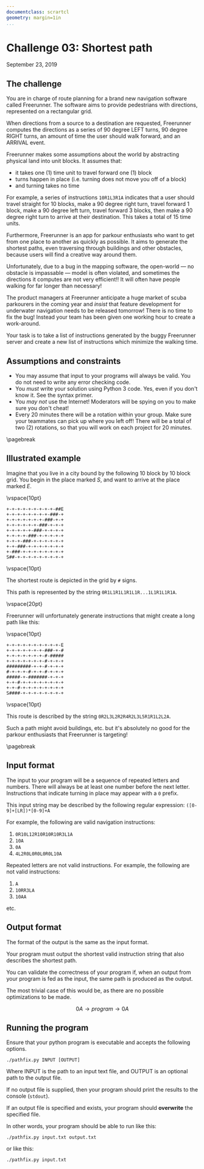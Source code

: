 ```yaml
---
documentclass: scrartcl
geometry: margin=1in
...
```


# Challenge 03: Shortest path

September 23, 2019

## The challenge

You are in charge of route planning for a brand new navigation software
called Freerunner. The software aims to provide pedestrians with
directions, represented on a rectangular grid.

When directions from a source to a destination are requested, Freerunner
computes the directions as a series of 90 degree LEFT turns, 90 degree
RIGHT turns, an amount of time the user should walk forward, and an
ARRIVAL event.

Freerunner makes some assumptions about the world by abstracting
physical land into unit blocks. It assumes that:

 - it takes one (1) time unit to travel forward one (1) block
 - turns happen in place (i.e. turning does not move you off of a block)
 - and turning takes no time

For example, a series of instructions `10R1L3R1A` indicates that a user
should travel straight for 10 blocks, make a 90 degree right turn,
travel forward 1 block, make a 90 degree left turn, travel forward 3
blocks, then make a 90 degree right turn to arrive at their destination.
This takes a total of 15 time units.

Furthermore, Freerunner is an app for parkour enthusiasts who want to
get from one place to another as quickly as possible. It aims to
generate the shortest paths, even traversing through buildings and other
obstacles, because users will find a creative way around them.

Unfortunately, due to a bug in the mapping software, the open-world
&mdash; no obstacle is impassable &mdash; model is often violated, and
sometimes the directions it computes are not very efficient!! It will
often have people walking for far longer than necessary!

The product managers at Freerunner anticipate a huge market of scuba
parkourers in the coming year and _insist_ that feature development for
underwater navigation needs to be released tomorrow! There is no
time to fix the bug! Instead your team has been given one working hour
to create a work-around.

Your task is to take a list of instructions generated by the buggy
Freerunner server and create a new list of instructions which minimize
the walking time.

## Assumptions and constraints

 - You may assume that input to your programs will always be valid.
   You do not need to write any error checking code.
 - You *must* write your solution using Python 3 code.
   Yes, even if you don't know it. See the syntax primer.
 - You *may not* use the Internet! Moderators will be spying on you to
   make sure you don't cheat!
 - Every 20 minutes there will be a rotation within your group. Make
   sure your teammates can pick up where you left off! There will be a
   total of two (2) rotations, so that you will work on each project for
   20 minutes.

\pagebreak

## Illustrated example

Imagine that you live in a city bound by the following 10 block by 10
block grid. You begin in the place marked $S$, and want to arrive at the
place marked $E$.

\vspace{10pt}
```
+-+-+-+-+-+-+-+-+-##E
+-+-+-+-+-+-+-+-###-+
+-+-+-+-+-+-+-###-+-+
+-+-+-+-+-+-###-+-+-+
+-+-+-+-+-###-+-+-+-+
+-+-+-+-###-+-+-+-+-+
+-+-+-###-+-+-+-+-+-+
+-+-###-+-+-+-+-+-+-+
+-###-+-+-+-+-+-+-+-+
S##-+-+-+-+-+-+-+-+-+
```
\vspace{10pt}

The shortest route is depicted in the grid by `#` signs.

This path is represented by the string `0R1L1R1L1R1L1R...1L1R1L1R1A`.

\vspace{20pt}

Freerunner will unfortunately generate instructions that might create a
long path like this:

\vspace{10pt}
```
+-+-+-+-+-+-+-+-+-+-E
+-+-+-+-+-+-+-###-+-#
+-+-+-+-+-+-+-#-#####
+-+-+-+-+-+-+-#-+-+-+
#########-+-+-#-+-+-+
#-+-+-+-#-+-+-#-+-+-+
#####-+-#######-+-+-+
+-+-#-+-+-+-+-+-+-+-+
+-+-#-+-+-+-+-+-+-+-+
S####-+-+-+-+-+-+-+-+
```
\vspace{10pt}

This route is described by the string `0R2L3L2R2R4R2L3L5R1R1L2L2A`.

Such a path might avoid buildings, etc. but it's absolutely no good for
the parkour enthusiasts that Freerunner is targeting!

\pagebreak

## Input format

The input to your program will be a sequence of repeated letters and
numbers. There will always be at least one number before the next
letter. Instructions that indicate turning in place may appear with a
`0` prefix.

This input string may be described by the following regular expression:
`([0-9]+[LR])*[0-9]+A`

For example, the following are valid navigation instructions:

 1. `0R10L12R10R10R10R3L1A`
 2. `10A`
 3. `0A`
 4. `4L2R0L0R0L0R0L10A`

Repeated letters are not valid instructions. For example, the following
are not valid instructions:

 1. `A`
 2. `10RR3LA`
 3. `10AA`

etc.

## Output format

The format of the output is the same as the input format.

Your program must output the shortest valid instruction string that also
describes the shortest path.

You can validate the correctness of your program if, when an output from
your program is fed as the input, the same path is produced as the
output.

The most trivial case of this would be, as there are no possible
optimizations to be made.

$$0A \rightarrow program \rightarrow 0A$$


## Running the program

Ensure that your python program is executable and accepts the following
options.

```
./pathfix.py INPUT [OUTPUT]
```

Where INPUT is the path to an input text file, and OUTPUT is an optional
path to the output file.

If no output file is supplied, then your program should print
the results to the console (`stdout`).

If an output file is specified and exists, your program should
**overwrite** the specified file.

In other words, your program should be able to run like this:

```
./pathfix.py input.txt output.txt
```

or like this:

```
./pathfix.py input.txt
```

